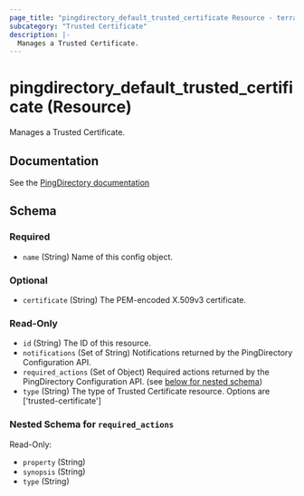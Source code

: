 ```yaml
---
page_title: "pingdirectory_default_trusted_certificate Resource - terraform-provider-pingdirectory"
subcategory: "Trusted Certificate"
description: |-
  Manages a Trusted Certificate.
---
```


# pingdirectory_default_trusted_certificate (Resource)

Manages a Trusted Certificate.



## Documentation
See the [PingDirectory documentation](https://docs.pingidentity.com/r/en-us/pingdirectory-93/pd_ds_use_locally_config_trusted_cert)

<!-- schema generated by tfplugindocs -->
## Schema

### Required

- `name` (String) Name of this config object.

### Optional

- `certificate` (String) The PEM-encoded X.509v3 certificate.

### Read-Only

- `id` (String) The ID of this resource.
- `notifications` (Set of String) Notifications returned by the PingDirectory Configuration API.
- `required_actions` (Set of Object) Required actions returned by the PingDirectory Configuration API. (see [below for nested schema](#nestedatt--required_actions))
- `type` (String) The type of Trusted Certificate resource. Options are ['trusted-certificate']

<a id="nestedatt--required_actions"></a>
### Nested Schema for `required_actions`

Read-Only:

- `property` (String)
- `synopsis` (String)
- `type` (String)



